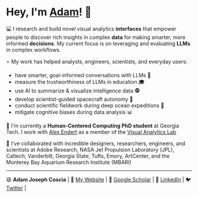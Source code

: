 # Hey, I'm [Adam](https://adamcoscia.com)! 👋 

💻 I research and build novel visual analytics **interfaces** that empower people to discover rich insights in complex **data** for making smarter, more informed **decisions**. My current focus is on leveraging and evaluating **LLMs** in complex workflows.

⭐ My work has helped analysts, engineers, scientists, and everyday users:
- have smarter, goal-informed conversations with LLMs 🤖
- measure the trustworthiness of LLMs in education 🎓
- use AI to summarize & visualize intelligence data 🕵️
- develop scientist-guided spacecraft autonomy 🚀
- conduct scientific fieldwork during deep ocean expeditions 🌊
- mitigate cognitive biases during data analysis 📊

🌱 I'm currently a **Human-Centered Computing PhD student** at Georgia Tech. I work with [Alex Endert](https://va.gatech.edu/endert/) as a member of the [Visual Analytics Lab](https://gtvalab.github.io/)

💞️ I've collaborated with incredible designers, researchers, engineers, and scientists at Adobe Research, NASA Jet Propulsion Laboratory (JPL), Caltech, Vanderbilt, Georgia State, Tufts, Emory, ArtCenter, and the Monterey Bay Aquarium Research Institute (MBARI)

---

😄 **Adam Joseph Coscia** | 🪪 [My Website](https://adamcoscia.com) | 📜 [Google Scholar](https://scholar.google.com/citations?hl=en&user=diVuti8AAAAJ) | 🤝 [LinkedIn](https://www.linkedin.com/in/adam-coscia/) | 🐦 [Twitter](https://twitter.com/AdamCoscia) |
